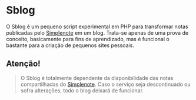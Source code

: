 
# Sblog

O Sblog é um pequeno script experimental em PHP para transformar notas publicadas pelo [Simplenote] em um blog. Trata-se apenas de uma prova de conceito, basicamente para fins de aprendizado, mas é funcional o bastante para a criação de pequenos sites pessoais.


## Atenção!

> O Sblog é totalmente dependente da disponibilidade das notas compartilhadas do [Simplenote]. Caso o serviço seja descontinuado ou sofra alterações, todo o blog deixará de funcionar.

[Simplenote]: http://simplenote.com
